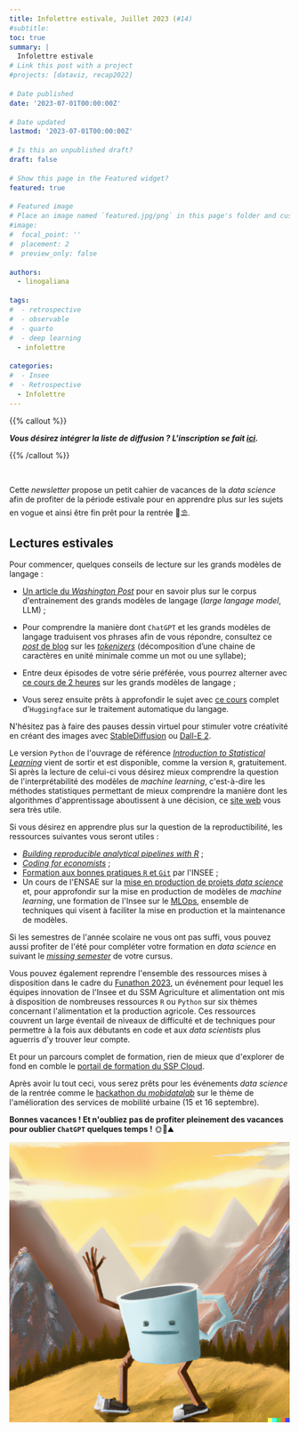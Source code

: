 ```yaml
---
title: Infolettre estivale, Juillet 2023 (#14)
#subtitle: 
toc: true
summary: |
  Infolettre estivale
# Link this post with a project
#projects: [dataviz, recap2022]

# Date published
date: '2023-07-01T00:00:00Z'

# Date updated
lastmod: '2023-07-01T00:00:00Z'

# Is this an unpublished draft?
draft: false

# Show this page in the Featured widget?
featured: true

# Featured image
# Place an image named `featured.jpg/png` in this page's folder and customize its options here.
#image:
#  focal_point: ''
#  placement: 2
#  preview_only: false

authors:
  - linogaliana

tags:
#  - retrospective
#  - observable
#  - quarto
#  - deep learning
  - infolettre

categories:
#  - Insee
#  - Retrospective
  - Infolettre
---
```


{{% callout %}}

__*Vous désirez intégrer la liste de diffusion ? L'inscription se fait [ici](https://framaforms.org/integration-reseau-des-data-scientists-1676407156).*__

{{% /callout %}}

<br>


Cette _newsletter_ propose un petit cahier de vacances
de la _data science_ afin de profiter de la période estivale 
pour en
apprendre plus sur les sujets en vogue et ainsi être fin prêt
pour la rentrée 📖⛱️.

## Lectures estivales

Pour commencer, quelques conseils de lecture sur les grands modèles de
langage :

- [Un article du _Washington Post_](https://www.washingtonpost.com/technology/interactive/2023/ai-chatbot-learning/?itid=mc_magnet-ai_inline_collection_1) pour en savoir plus sur le corpus d'entrainement des
grands modèles de langage (_large langage model_, LLM) ;

- Pour comprendre la manière dont `ChatGPT` et les grands modèles de langage  traduisent vos phrases afin de vous répondre, consultez ce [_post_ de blog](https://simonwillison.net/2023/Jun/8/gpt-tokenizers/) sur les [_tokenizers_](https://fr.wiktionary.org/wiki/tokenizer) (décomposition d’une chaine de caractères en unité minimale comme un mot ou une syllabe);

- Entre deux épisodes de votre série préférée, vous pourrez alterner avec [ce cours de 2 heures](https://www.youtube.com/watch?v=Ku9PM26Cc2c) sur les grands modèles de langage ;

- Vous serez ensuite prêts à approfondir le sujet avec [ce cours](https://huggingface.co/learn/nlp-course/chapter1/1) complet d'`Huggingface` sur le traitement automatique du langage.


N'hésitez pas à faire des pauses dessin virtuel pour stimuler votre créativité en créant des
images avec [StableDiffusion](https://huggingface.co/spaces/stabilityai/stable-diffusion) ou [Dall-E 2](https://openai.com/dall-e-2).

Le version `Python` de l'ouvrage de référence [_Introduction to Statistical Learning_](https://www.statlearning.com/) vient de sortir et est disponible, comme la version `R`, gratuitement. Si après la lecture de celui-ci vous désirez mieux comprendre la question de l'interprétabilité des modèles de _machine learning_, c'est-à-dire les méthodes statistiques permettant de mieux comprendre la manière dont les algorithmes d'apprentissage aboutissent à une décision, ce [site web](https://interpretable-ml-class.github.io/) vous sera très utile.


Si vous désirez en apprendre plus sur la question de la reproductibilité, 
les ressources suivantes vous seront utiles :

- [_Building reproducible analytical pipelines with R_](https://raps-with-r.dev/) ;
- [_Coding for economists_](https://aeturrell.github.io/coding-for-economists/intro.html) ;
- [Formation aux bonnes pratiques `R` et `Git`](https://inseefrlab.github.io/formation-bonnes-pratiques-git-R/) par l'INSEE ;
- Un cours de l'ENSAE sur la [mise en production de projets _data science_](https://ensae-reproductibilite.github.io/website/) et, pour approfondir sur la mise en production de modèles de _machine learning_, une formation de l'Insee sur le [MLOps](https://inseefrlab.github.io/formation-mlops/slides/index.html#/title-slide), ensemble de techniques qui visent à faciliter la mise en production et la maintenance de modèles.

Si les semestres de l'année scolaire ne vous ont pas suffi, vous pouvez aussi
profiter de l'été pour compléter votre formation en _data science_ en suivant le [_missing semester_](https://matthewrkaye.com/series.html#the-missing-semester-of-your-ds-education)
de votre cursus.

Vous pouvez également reprendre l'ensemble
des ressources mises à disposition
dans le cadre du [Funathon 2023](https://inseefrlab.github.io/funathon2023/), un événement pour lequel les équipes innovation de l'Insee et du SSM Agriculture et alimentation ont mis à disposition de nombreuses ressources `R` ou `Python`
sur six thèmes concernant l'alimentation et la production agricole. Ces ressources couvrent un large éventail de niveaux de difficulté et de techniques pour permettre à la fois aux débutants en code et aux _data scientists_ plus aguerris d’y trouver leur compte. 

Et pour un parcours complet de formation, rien de mieux que d'explorer
de fond en comble le [portail de formation du SSP Cloud](https://www.sspcloud.fr/formation).


Après avoir lu tout ceci, vous serez prêts pour les événements
_data science_ de la rentrée comme le [hackathon du _mobidatalab_](https://mobidatalab.eu/living-labs/hackathon/)
sur le thème de l'amélioration des services de mobilité urbaine (15 et 16 septembre). 

__Bonnes vacances ! Et n'oubliez pas de profiter pleinement des vacances pour oublier `ChatGPT` quelques temps !__ 🌞🌊⛰️

![](bye.png)
